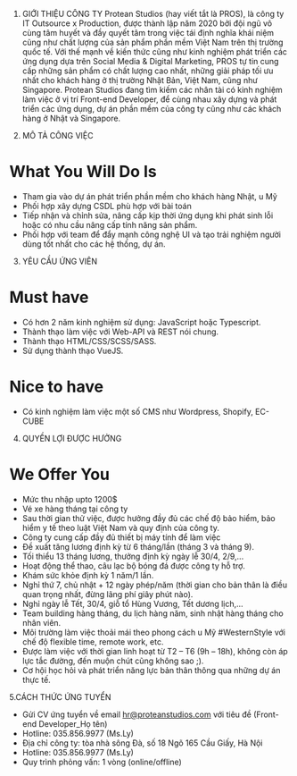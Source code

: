 1. GIỚI THIỆU CÔNG TY 
Protean Studios (hay viết tắt là PROS), là công ty IT Outsource x Production, được thành lập năm 2020 bởi đội ngũ vô cùng tâm huyết và đầy quyết tâm trong việc tái định nghĩa khái niệm cũng như chất lượng của sản phẩm phần mềm Việt Nam trên thị trường quốc tế.
Với thế mạnh về kiến thức cũng như kinh nghiệm phát triển các ứng dụng dựa trên Social Media & Digital Marketing, PROS tự tin cung cấp những sản phẩm có chất lượng cao nhất, những giải pháp tối ưu nhất cho khách hàng ở thị trường Nhật Bản, Việt Nam, cũng như Singapore.
Protean Studios đang tìm kiếm các nhân tài có kinh nghiệm làm việc ở vị trí Front-end Developer, để cùng nhau xây dựng và phát triển các ứng dụng, dự án phần mềm của công ty cũng như các khách hàng ở Nhật và Singapore.

2. MÔ TẢ CÔNG VIỆC
# What You Will Do Is
- Tham gia vào dự án phát triển phần mềm cho khách hàng Nhật,  u Mỹ
- Phối hợp xây dựng CSDL phù hợp với bài toán
- Tiếp nhận và chỉnh sửa, nâng cấp kịp thời ứng dụng khi phát sinh lỗi hoặc có nhu cầu nâng cấp tính năng sản phẩm.
- Phối hợp với team để đẩy mạnh công nghệ UI và tạo trải nghiệm người dùng tốt nhất cho các hệ thống, dự án.
3. YÊU CẦU ỨNG VIÊN
# Must have
- Có hơn 2 năm kinh nghiệm sử dụng: JavaScript hoặc Typescript.
- Thành thạo làm việc với Web-API và REST nói chung.
- Thành thạo HTML/CSS/SCSS/SASS.
- Sử dụng thành thạo VueJS.
# Nice to have
- Có kinh nghiệm làm việc một số CMS như Wordpress, Shopify, EC-CUBE
 
4. QUYỀN LỢI ĐƯỢC HƯỞNG
# We Offer You
- Mức thu nhập upto 1200$
- Vé xe hàng tháng tại công ty 
- Sau thời gian thử việc, được hưởng đầy đủ các chế độ bảo hiểm, bảo hiểm y tế theo luật Việt Nam và quy định của công ty.
- Công ty cung cấp đầy đủ thiết bị máy tính để làm việc 
- Đề xuất tăng lương định kỳ từ 6 tháng/lần (tháng 3 và tháng 9).
- Tối thiểu 13 tháng lương, thưởng định kỳ ngày lễ 30/4, 2/9,...
- Hoạt động thể thao, câu lạc bộ bóng đá được công ty hỗ trợ.
- Khám sức khỏe định kỳ 1 năm/1 lần. 
- Nghỉ thứ 7, chủ nhật + 12 ngày phép/năm (thời gian cho bản thân là điều quan trọng nhất, đừng lãng phí giây phút nào).
- Nghỉ ngày lễ Tết, 30/4, giỗ tổ Hùng Vương, Tết dương lịch,...
- Team building hàng tháng, du lịch hàng năm, sinh nhật hàng tháng cho nhân viên.
- Môi trường làm việc thoải mái theo phong cách   u Mỹ #WesternStyle với chế độ flexible time, remote work, etc.
- Được làm việc với thời gian linh hoạt từ T2 – T6 (9h – 18h), không còn áp lực tắc đường, đến muộn chút cũng không sao ;).
- Cơ hội học hỏi và phát triển năng lực bản thân thông qua những dự án thực tế.

5.CÁCH THỨC ỨNG TUYỂN
- Gửi CV ứng tuyển về email hr@proteanstudios.com với tiêu đề (Front-end Developer_Họ tên) 
- Hotline: 035.856.9977 (Ms.Ly) 
- Địa chỉ công ty: tòa nhà sông Đà, số 18 Ngõ 165 Cầu Giấy, Hà Nội 
- Hotline: 035.856.9977 (Ms.Ly) 
- Quy trình phỏng vấn: 1 vòng (online/offline)





